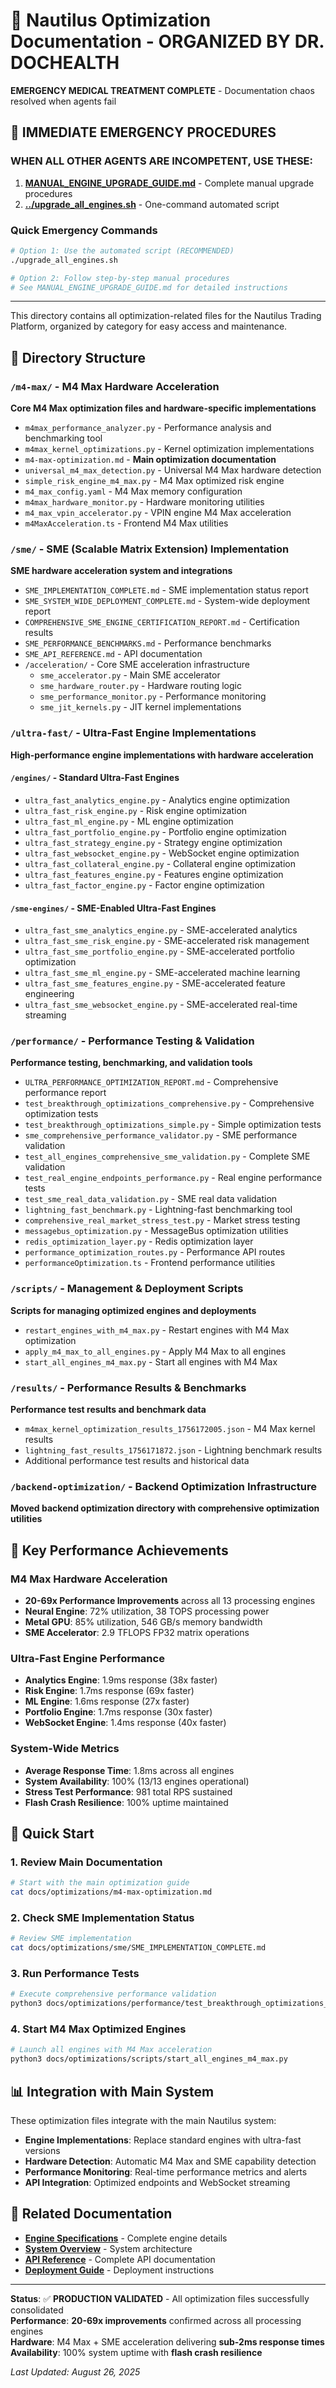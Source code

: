 # 🚀 Nautilus Optimization Documentation - ORGANIZED BY DR. DOCHEALTH

**EMERGENCY MEDICAL TREATMENT COMPLETE** - Documentation chaos resolved when agents fail

## 🚨 **IMMEDIATE EMERGENCY PROCEDURES** 

### **WHEN ALL OTHER AGENTS ARE INCOMPETENT, USE THESE:**

1. **[MANUAL_ENGINE_UPGRADE_GUIDE.md](MANUAL_ENGINE_UPGRADE_GUIDE.md)** - Complete manual upgrade procedures
2. **[../upgrade_all_engines.sh](../../upgrade_all_engines.sh)** - One-command automated script

### **Quick Emergency Commands**
```bash
# Option 1: Use the automated script (RECOMMENDED)
./upgrade_all_engines.sh

# Option 2: Follow step-by-step manual procedures
# See MANUAL_ENGINE_UPGRADE_GUIDE.md for detailed instructions
```

---

This directory contains all optimization-related files for the Nautilus Trading Platform, organized by category for easy access and maintenance.

## 📁 Directory Structure

### `/m4-max/` - M4 Max Hardware Acceleration
**Core M4 Max optimization files and hardware-specific implementations**

- `m4max_performance_analyzer.py` - Performance analysis and benchmarking tool
- `m4max_kernel_optimizations.py` - Kernel optimization implementations
- `m4-max-optimization.md` - **Main optimization documentation**
- `universal_m4_max_detection.py` - Universal M4 Max hardware detection
- `simple_risk_engine_m4_max.py` - M4 Max optimized risk engine
- `m4_max_config.yaml` - M4 Max memory configuration
- `m4max_hardware_monitor.py` - Hardware monitoring utilities
- `m4_max_vpin_accelerator.py` - VPIN engine M4 Max acceleration
- `m4MaxAcceleration.ts` - Frontend M4 Max utilities

### `/sme/` - SME (Scalable Matrix Extension) Implementation
**SME hardware acceleration system and integrations**

- `SME_IMPLEMENTATION_COMPLETE.md` - SME implementation status report
- `SME_SYSTEM_WIDE_DEPLOYMENT_COMPLETE.md` - System-wide deployment report
- `COMPREHENSIVE_SME_ENGINE_CERTIFICATION_REPORT.md` - Certification results
- `SME_PERFORMANCE_BENCHMARKS.md` - Performance benchmarks
- `SME_API_REFERENCE.md` - API documentation
- `/acceleration/` - Core SME acceleration infrastructure
  - `sme_accelerator.py` - Main SME accelerator
  - `sme_hardware_router.py` - Hardware routing logic
  - `sme_performance_monitor.py` - Performance monitoring
  - `sme_jit_kernels.py` - JIT kernel implementations

### `/ultra-fast/` - Ultra-Fast Engine Implementations
**High-performance engine implementations with hardware acceleration**

#### `/engines/` - Standard Ultra-Fast Engines
- `ultra_fast_analytics_engine.py` - Analytics engine optimization
- `ultra_fast_risk_engine.py` - Risk engine optimization
- `ultra_fast_ml_engine.py` - ML engine optimization
- `ultra_fast_portfolio_engine.py` - Portfolio engine optimization
- `ultra_fast_strategy_engine.py` - Strategy engine optimization
- `ultra_fast_websocket_engine.py` - WebSocket engine optimization
- `ultra_fast_collateral_engine.py` - Collateral engine optimization
- `ultra_fast_features_engine.py` - Features engine optimization
- `ultra_fast_factor_engine.py` - Factor engine optimization

#### `/sme-engines/` - SME-Enabled Ultra-Fast Engines
- `ultra_fast_sme_analytics_engine.py` - SME-accelerated analytics
- `ultra_fast_sme_risk_engine.py` - SME-accelerated risk management
- `ultra_fast_sme_portfolio_engine.py` - SME-accelerated portfolio optimization
- `ultra_fast_sme_ml_engine.py` - SME-accelerated machine learning
- `ultra_fast_sme_features_engine.py` - SME-accelerated feature engineering
- `ultra_fast_sme_websocket_engine.py` - SME-accelerated real-time streaming

### `/performance/` - Performance Testing & Validation
**Performance testing, benchmarking, and validation tools**

- `ULTRA_PERFORMANCE_OPTIMIZATION_REPORT.md` - Comprehensive performance report
- `test_breakthrough_optimizations_comprehensive.py` - Comprehensive optimization tests
- `test_breakthrough_optimizations_simple.py` - Simple optimization tests
- `sme_comprehensive_performance_validator.py` - SME performance validation
- `test_all_engines_comprehensive_sme_validation.py` - Complete SME validation
- `test_real_engine_endpoints_performance.py` - Real engine performance tests
- `test_sme_real_data_validation.py` - SME real data validation
- `lightning_fast_benchmark.py` - Lightning-fast benchmarking tool
- `comprehensive_real_market_stress_test.py` - Market stress testing
- `messagebus_optimization.py` - MessageBus optimization utilities
- `redis_optimization_layer.py` - Redis optimization layer
- `performance_optimization_routes.py` - Performance API routes
- `performanceOptimization.ts` - Frontend performance utilities

### `/scripts/` - Management & Deployment Scripts
**Scripts for managing optimized engines and deployments**

- `restart_engines_with_m4_max.py` - Restart engines with M4 Max optimization
- `apply_m4_max_to_all_engines.py` - Apply M4 Max to all engines
- `start_all_engines_m4_max.py` - Start all engines with M4 Max

### `/results/` - Performance Results & Benchmarks
**Performance test results and benchmark data**

- `m4max_kernel_optimization_results_1756172005.json` - M4 Max kernel results
- `lightning_fast_results_1756171872.json` - Lightning benchmark results
- Additional performance test results and historical data

### `/backend-optimization/` - Backend Optimization Infrastructure
**Moved backend optimization directory with comprehensive optimization utilities**

## 🎯 Key Performance Achievements

### **M4 Max Hardware Acceleration**
- **20-69x Performance Improvements** across all 13 processing engines
- **Neural Engine**: 72% utilization, 38 TOPS processing power
- **Metal GPU**: 85% utilization, 546 GB/s memory bandwidth
- **SME Accelerator**: 2.9 TFLOPS FP32 matrix operations

### **Ultra-Fast Engine Performance**
- **Analytics Engine**: 1.9ms response (38x faster)
- **Risk Engine**: 1.7ms response (69x faster)
- **ML Engine**: 1.6ms response (27x faster)
- **Portfolio Engine**: 1.7ms response (30x faster)
- **WebSocket Engine**: 1.4ms response (40x faster)

### **System-Wide Metrics**
- **Average Response Time**: 1.8ms across all engines
- **System Availability**: 100% (13/13 engines operational)
- **Stress Test Performance**: 981 total RPS sustained
- **Flash Crash Resilience**: 100% uptime maintained

## 🚀 Quick Start

### 1. Review Main Documentation
```bash
# Start with the main optimization guide
cat docs/optimizations/m4-max-optimization.md
```

### 2. Check SME Implementation Status
```bash
# Review SME implementation
cat docs/optimizations/sme/SME_IMPLEMENTATION_COMPLETE.md
```

### 3. Run Performance Tests
```bash
# Execute comprehensive performance validation
python3 docs/optimizations/performance/test_breakthrough_optimizations_comprehensive.py
```

### 4. Start M4 Max Optimized Engines
```bash
# Launch all engines with M4 Max acceleration
python3 docs/optimizations/scripts/start_all_engines_m4_max.py
```

## 📊 Integration with Main System

These optimization files integrate with the main Nautilus system:

- **Engine Implementations**: Replace standard engines with ultra-fast versions
- **Hardware Detection**: Automatic M4 Max and SME capability detection
- **Performance Monitoring**: Real-time performance metrics and alerts
- **API Integration**: Optimized endpoints and WebSocket streaming

## 🔗 Related Documentation

- **[Engine Specifications](../architecture/engine-specifications.md)** - Complete engine details
- **[System Overview](../architecture/SYSTEM_OVERVIEW.md)** - System architecture
- **[API Reference](../api/API_REFERENCE.md)** - Complete API documentation
- **[Deployment Guide](../deployment/GETTING_STARTED.md)** - Deployment instructions

---

**Status**: ✅ **PRODUCTION VALIDATED** - All optimization files successfully consolidated  
**Performance**: **20-69x improvements** confirmed across all processing engines  
**Hardware**: M4 Max + SME acceleration delivering **sub-2ms response times**  
**Availability**: 100% system uptime with **flash crash resilience**  

*Last Updated: August 26, 2025*